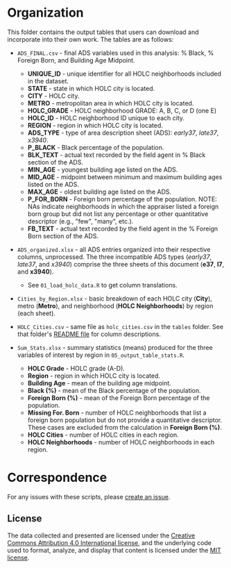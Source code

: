 # Organization
This folder contains the output tables that users can download and incorporate into their own work. The tables are as follows:

- `ADS_FINAL.csv` - final ADS variables used in this analysis: % Black, % Foreign Born, and Building Age Midpoint.
  - **UNIQUE_ID** - unique identifier for all HOLC neighborhoods included in the dataset.
  - **STATE** - state in which HOLC city is located.
  - **CITY** - HOLC city.
  - **METRO** - metropolitan area in which HOLC city is located.
  - **HOLC_GRADE** - HOLC neighborhood GRADE: A, B, C, or D (one E)
  - **HOLC_ID** - HOLC neighborhood ID unique to each city.
  - **REGION** - region in which HOLC city is located.
  - **ADS_TYPE** - type of area description sheet (ADS): *early37*, *late37*, *x3940*.
  - **P_BLACK** - Black percentage of the population.
  - **BLK_TEXT** - actual text recorded by the field agent in % Black section of the ADS.
  - **MIN_AGE** - youngest building age listed on the ADS.
  - **MID_AGE** - midpoint between minimum and maximum building ages listed on the ADS.
  - **MAX_AGE** - oldest building age listed on the ADS.
  - **P_FOR_BORN** - Foreign born percentage of the population. NOTE: NAs indicate neighborhoods in which the appraiser listed a foreign born group but did not list any percentage or other quantitative descriptor (e.g., "few", "many", etc.).
  - **FB_TEXT** - actual text recorded by the field agent in the % Foreign Born section of the ADS.

- `ADS_organized.xlsx` - all ADS entries organized into their respective columns, unprocessed. The three incompatible ADS types (*early37*, *late37*, and *x3940*) comprise the three sheets of this document (**e37**, **l7**, and **x3940**).
  - See `01_load_holc_data.R` to get column translations.
 
- `Cities_by_Region.xlsx` - basic breakdown of each HOLC city (**City**), metro (**Metro**), and neighborhood (**HOLC Neighborhoods**) by region (each sheet).
 
- `HOLC_Cities.csv` - same file as `holc_cities.csv` in the `tables` folder. See that folder's [README file](https://github.com/snmarkley1/HOLC_ADS/tree/main/tables) for column descriptions.
 
- `Sum_Stats.xlsx` - summary statistics (means) produced for the three variables of interest by region in `05_output_table_stats.R`.
  - **HOLC Grade** - HOLC grade (A-D).
  - **Region** - region in which HOLC city is located.
  - **Building Age** - mean of the building age midpoint.
  - **Black (%)** - mean of the Black percentage of the population.
  - **Foreign Born (%)** - mean of the Foreign Born percentage of the population.
  - **Missing For. Born** - number of HOLC neighborhoods that list a foreign born population but do not provide a quantitative descriptor. These cases are excluded from the calculation in **Foreign Born (%)**.
  - **HOLC Cities** - number of HOLC cities in each region.
  - **HOLC Neighborhoods** - number of HOLC neighborhoods in each region.

# Correspondence
For any issues with these scripts, please [create an issue](https://github.com/[removed]/HHUUD10/issues).

## License
The data collected and presented are licensed under the [Creative Commons Attribution 4.0 International license](https://creativecommons.org/licenses/by/4.0/), and the underlying code used to format, analyze, and display that content is licensed under the [MIT license](http://opensource.org/licenses/mit-license.php).
